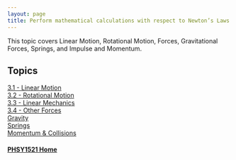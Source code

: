 ```yaml
---
layout: page
title: Perform mathematical calculations with respect to Newton’s Laws.
---
```

This topic covers Linear Motion, Rotational Motion, Forces, Gravitational Forces, Springs, and Impulse and Momentum.

## Topics
[3.1 - Linear Motion](linear.md)<br>
[3.2 - Rotational Motion](rotating.md)<br>
[3.3 - Linear Mechanics](mechanics.md)<br>
[3.4 - Other Forces](other-forces.md)<br>
    [Gravity](gravity.md)<br>
    [Springs](springs.md)<br>
    [Momentum & Collisions](collisions.md)

#### [PHSY1521 Home](../)